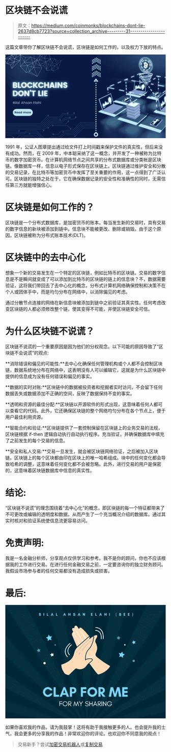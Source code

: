 # 区块链不会说谎

> 原文：<https://medium.com/coinmonks/blockchains-dont-lie-2637d8cb7723?source=collection_archive---------31----------------------->

这篇文章带你了解区块链不会说谎，区块链是如何工作的，以及权力下放的特点。

![](img/89838a400981cadf442a0ea9c9dab0ac.png)

1991 年，公证人图章提出通过给文件打上时间戳来保护文件的真实性，但后来没有成功。然而，在 2009 年，中本聪采纳了这一概念，并开发了一种被称为比特币的数字加密货币。在计算机网络节点之间共享的分布式数据库或分类帐是区块链。像数据库一样，信息以电子形式保存在区块链上。区块链通过维护安全和分散的交易记录，在比特币等加密货币中发挥了至关重要的作用，这一点得到了广泛认可。区块链的独特之处在于，它在确保数据记录的安全性和准确性的同时，无需信任第三方就能增强信心。

# 区块链是如何工作的？

区块链是一个分布式数据库，是加密货币的账本。每当发生新的交易时，具有交易的数字信息的新块被添加到链中。信息块不能被更改、删除或销毁。由于这个原因，区块链被称为分布式账本技术(DLT)。

# 区块链中的去中心化

想象一个新的交易发生在一个特定的区块链，例如比特币的区块链。交易的数字信息是不是瞬间就变成了可以添加到比特币的区块链的链上的信息块？不，数据需要验证，这将我们带回去了去中心化的概念，分布式计算机网络确保控制和决策不在个人或团体手中，而是均匀分布在网络中，以消除偏见的考虑。

通过分散节点连接的网络在新信息块被添加到链中之前验证其真实性。任何考虑改变区块链的人都必须修改整个链，使其变得不可能，并使区块链安全可信。

# 为什么区块链不说谎？

区块链不说谎的一个重要原因是因为他们的分权观念。以下可能的原因导致了“区块链不会说谎”的观点:

**消除错误和偏见的可能性:**去中心化确保任何管理机构或个人都不会控制区块链，数据系统地分布在网络中，这表明没有人可以编辑它，这就是为什么区块链中提供的信息成为没有任何错误和偏见的事实。

**数据的实时对账:**区块链中的数据被投资者和挖掘者实时访问，不会留下任何数据丢失或数据添加不正确的空间，反映了数据保持不变的事实。

**透明和资源的最佳分配:**区块链以开源软件的形式出现，这意味着任何人都可以查看它的代码。此外，它还确保区块链的整个网络均匀分布在各个节点上，便于用户最佳利用资源。

**智能合约和验证:**区块链提供了一套控制保留在区块链上的业务交易的法规，区块链根据 if-then 逻辑自动执行自动执行程序。充当验证，并确保数据库中填充了之前发生的每个交易的信息。

**安全和私人交易:**交易一旦发生，就会被区块链网络验证，之后被加入区块链。区块链上的每个区块都由印在区块上的唯一哈希组成。块中的任何变化都会导致哈希的调整，这意味着任何变化都不会被忽略。此外，进行交易的用户是保密的，这意味着区块链数据库中信息的真实性。

# 结论:

“区块链不说谎”的理念围绕着“去中心化”的概念，即区块链的每一个特征都带来了不可更改或编辑的透明度和数据，从而产生了一个充当概况介绍的数据库。通过其实时核对和验证系统使信息流更容易访问。

# 免责声明:

我是一名金融分析师，分享观点仅供学习和参考。我不是你的顾问，你也不应该根据我的工作进行交易。在进行任何金融交易之前，一定要咨询你的独立财务顾问。我假设市场参与者的任何交易都没有造成损失或损害。

# 最后:

![](img/b71a23592ded65cf97f7ae593e8b5216.png)

如果你喜欢我的作品，请为我鼓掌！这将有助于我接触更多的人。也会提升我的士气，我会更多的分享我的作品！非常欢迎你的评论。也欢迎你不同意我的观点！

> 交易新手？尝试[加密交易机器人](/coinmonks/crypto-trading-bot-c2ffce8acb2a)或[复制交易](/coinmonks/top-10-crypto-copy-trading-platforms-for-beginners-d0c37c7d698c)